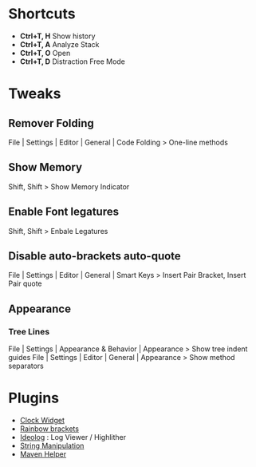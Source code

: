 # Shortcuts
* **Ctrl+T, H** Show history
* **Ctrl+T, A** Analyze Stack
* **Ctrl+T, O** Open
* **Ctrl+T, D** Distraction Free Mode

# Tweaks
## Remover Folding
 File | Settings | Editor | General | Code Folding > One-line methods

## Show Memory
Shift, Shift > Show Memory Indicator 

## Enable Font legatures
Shift, Shift > Enbale Legatures

## Disable auto-brackets auto-quote
File | Settings | Editor | General | Smart Keys > Insert Pair Bracket, Insert Pair quote

## Appearance
### Tree Lines
File | Settings | Appearance & Behavior | Appearance > Show tree indent guides
File | Settings | Editor | General | Appearance > Show method separators

# Plugins
* [Clock Widget](https://plugins.jetbrains.com/plugin/11252-clock-widget)
* [Rainbow brackets](https://plugins.jetbrains.com/plugin/10080-rainbow-brackets)
* [Ideolog](https://plugins.jetbrains.com/plugin/9746-ideolog) : Log Viewer / Highlither
* [String Manipulation](https://plugins.jetbrains.com/plugin/2162-string-manipulation)
* [Maven Helper](https://plugins.jetbrains.com/plugin/7179-maven-helper)
